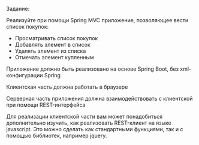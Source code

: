 Задание:

Реализуйте при помощи Spring MVC приложение, позволяющее вести список покупок:

- Просматривать список покупок
- Добавлять элемент в список
- Удалять элемент из списка
- Отмечать элемент купленным

Приложение должно быть реализовано на основе Spring Boot, без xml-конфигурации Spring

Клиентская часть должна работать в браузере

Серверная часть приложения должна взаимодействовать с клиентской при помощи REST-интерфейса

Для реализации клиентской части вам может понадобиться дополнительно изучить, как реализовать REST-клиент на языке javascript. Это можно сделать как стандартными функциями, так и с помощью библиотек, например jquery.